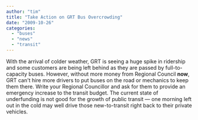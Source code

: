 ```yaml
---
author: "tim"
title: "Take Action on GRT Bus Overcrowding"
date: "2009-10-26"
categories: 
  - "buses"
  - "news"
  - "transit"
---
```


With the arrival of colder weather, GRT is seeing a huge spike in ridership and some customers are being left behind as they are passed by full-to-capacity buses. However, without more money from Regional Council **now**, GRT can't hire more drivers to put buses on the road or mechanics to keep them there. Write your Regional Councillor and ask for them to provide an emergency increase to the transit budget. The current state of underfunding is not good for the growth of public transit — one morning left out in the cold may well drive those new-to-transit right back to their private vehicles.
